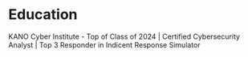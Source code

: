 # Education
KANO Cyber Institute - Top of Class of 2024 |
Certified Cybersecurity Analyst |
Top 3 Responder in Indicent Response Simulator
